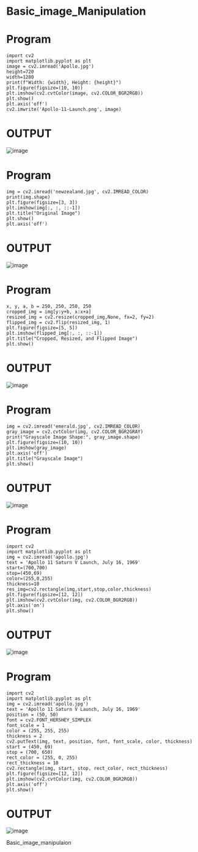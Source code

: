 # Basic_image_Manipulation
# Program
```
import cv2
import matplotlib.pyplot as plt
image = cv2.imread('Apollo.jpg')
height=720
width=1280
print(f"Width: {width}, Height: {height}")
plt.figure(figsize=(10, 10))
plt.imshow(cv2.cvtColor(image, cv2.COLOR_BGR2RGB))
plt.show()
plt.axis('off')
cv2.imwrite('Apollo-11-Launch.png', image)
```
# OUTPUT

![image](https://github.com/user-attachments/assets/430528a2-0f54-49cd-9c9a-1f02800b9847)


# Program
```
img = cv2.imread('newzealand.jpg', cv2.IMREAD_COLOR)
print(img.shape)
plt.figure(figsize=[3, 3])
plt.imshow(img[:, :, ::-1])
plt.title("Original Image")
plt.show()
plt.axis('off')
```
# OUTPUT

![image](https://github.com/user-attachments/assets/29feb652-3fbd-4248-8979-f60430171e93)

# Program
```
x, y, a, b = 250, 250, 250, 250
cropped_img = img[y:y+b, x:x+a]
resized_img = cv2.resize(cropped_img,None, fx=2, fy=2)
flipped_img = cv2.flip(resized_img, 1)
plt.figure(figsize=[5, 5])
plt.imshow(flipped_img[:, :, ::-1])
plt.title("Cropped, Resized, and Flipped Image")
plt.show()
```
# OUTPUT

![image](https://github.com/user-attachments/assets/2dc49152-eae8-4376-bf33-1c4cfb8fe922)

# Program
```
img = cv2.imread('emerald.jpg', cv2.IMREAD_COLOR)
gray_image = cv2.cvtColor(img, cv2.COLOR_BGR2GRAY)
print("Grayscale Image Shape:", gray_image.shape)
plt.figure(figsize=(10, 10))
plt.imshow(gray_image)
plt.axis('off')
plt.title("Grayscale Image")
plt.show()
```
# OUTPUT
![image](https://github.com/user-attachments/assets/6990ebe2-cc5f-4e52-8479-699085eadec3)

# Program
```
import cv2
import matplotlib.pyplot as plt
img = cv2.imread('apollo.jpg')
text = 'Apollo 11 Saturn V Launch, July 16, 1969'
start=(700,700)
stop=(450,69)
color=(255,0,255)
thickness=10
res_img=cv2.rectangle(img,start,stop,color,thickness)
plt.figure(figsize=[12, 12])
plt.imshow(cv2.cvtColor(img, cv2.COLOR_BGR2RGB))
plt.axis('on')
plt.show()
```
# OUTPUT

![image](https://github.com/user-attachments/assets/2f426fa9-7d0c-46e7-9d62-70f545b59fdb)

# Program
```
import cv2
import matplotlib.pyplot as plt
img = cv2.imread('apollo.jpg')
text = 'Apollo 11 Saturn V Launch, July 16, 1969'
position = (50, 50)
font = cv2.FONT_HERSHEY_SIMPLEX
font_scale = 1
color = (255, 255, 255)
thickness = 2
cv2.putText(img, text, position, font, font_scale, color, thickness)
start = (450, 69)      
stop = (700, 650)      
rect_color = (255, 0, 255)
rect_thickness = 10
cv2.rectangle(img, start, stop, rect_color, rect_thickness)
plt.figure(figsize=[12, 12])
plt.imshow(cv2.cvtColor(img, cv2.COLOR_BGR2RGB))
plt.axis('off')
plt.show()
```
# OUTPUT

![image](https://github.com/user-attachments/assets/0e9f5d09-43d6-484f-b483-bf2b83d13425)

Basic_image_manipulaion
